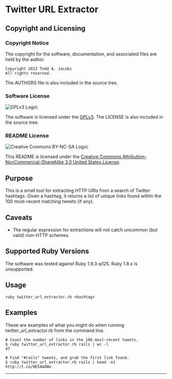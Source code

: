 # Twitter URL Extractor

## Copyright and Licensing

### Copyright Notice

The copyright for the software, documentation, and associated files are
held by the author.

    Copyright 2012 Todd A. Jacobs
    All rights reserved.

The AUTHORS file is also included in the source tree.

### Software License

![GPLv3 Logo](http://www.gnu.org/graphics/gplv3-88x31.png)\


The software is licensed under the
[GPLv3](http://www.gnu.org/copyleft/gpl.html). The LICENSE is also
included in the source tree.

### README License

![Creative Commons BY-NC-SA
Logo](http://i.creativecommons.org/l/by-nc-sa/3.0/us/88x31.png)\


This README is licensed under the [Creative Commons
Attribution-NonCommercial-ShareAlike 3.0 United States
License](http://creativecommons.org/licenses/by-nc-sa/3.0/us/).

## Purpose

This is a small tool for extracting HTTP URIs from a search of Twitter
hashtags. Given a hashtag, it returns a list of unique links found
within the 100 most-recent matching tweets (if any).

## Caveats

* The regular expression for extractions will not catch uncommon (but
  valid) non-HTTP schemes.

## Supported Ruby Versions

The software was tested against Ruby 1.9.3-p125. Ruby 1.8.x is
unsupported.

## Usage

    ruby twitter_url_extractor.rb <hashtag>

## Examples

These are examples of what you might do when running
twitter_url_extractor.rb from the command line.

    # Count the number of links in the 100 most-recent tweets.
    $ ruby twitter_url_extractor.rb rails | wc -l
    47

    # Find "#rails" tweets, and grab the first link found.
    $ ruby twitter_url_extractor.rb rails | head -n1
    http://t.co/0E5AADWo

----
